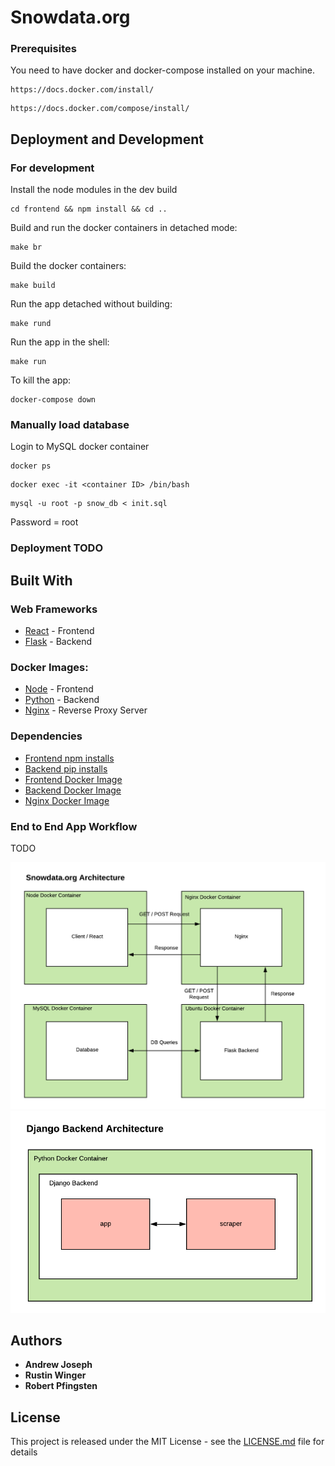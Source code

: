 # Snowdata.org

### Prerequisites

You need to have docker and docker-compose installed on your machine. 

```
https://docs.docker.com/install/
```
```
https://docs.docker.com/compose/install/
```

## Deployment and Development 

### For development 

Install the node modules in the dev build
```
cd frontend && npm install && cd ..
```

Build and run the docker containers in detached mode:
```
make br
```

Build the docker containers:
```
make build
```

Run the app detached without building:
```
make rund
```

Run the app in the shell:
```
make run
```

To kill the app:

```
docker-compose down
```

### Manually load database
Login to MySQL docker container
```
docker ps
```
```
docker exec -it <container ID> /bin/bash
```
```
mysql -u root -p snow_db < init.sql
```
Password = root



### Deployment TODO

## Built With

### Web Frameworks 

* [React](https://reactjs.org/) - Frontend
* [Flask](https://flask.palletsprojects.com/) - Backend

### Docker Images:

* [Node](https://hub.docker.com/_/node/) - Frontend
* [Python](https://hub.docker.com/_/python) - Backend
* [Nginx](https://hub.docker.com/_/nginx) - Reverse Proxy Server

### Dependencies

* [Frontend npm installs](frontend/package.json)
* [Backend pip installs](backend/requirements.txt)
* [Frontend Docker Image](/frontend/Dockerfile)
* [Backend Docker Image](/backend/Dockerfile)
* [Nginx Docker Image](/nginx/Dockerfile)

### End to End App Workflow

TODO

![App Architecture](app-arch.png)
![Backend Architecture](backend-arch.png)

## Authors

* **Andrew Joseph** 
* **Rustin Winger** 
* **Robert Pfingsten** 

## License

This project is released under the MIT License - see the [LICENSE.md](LICENSE.md) file for details

